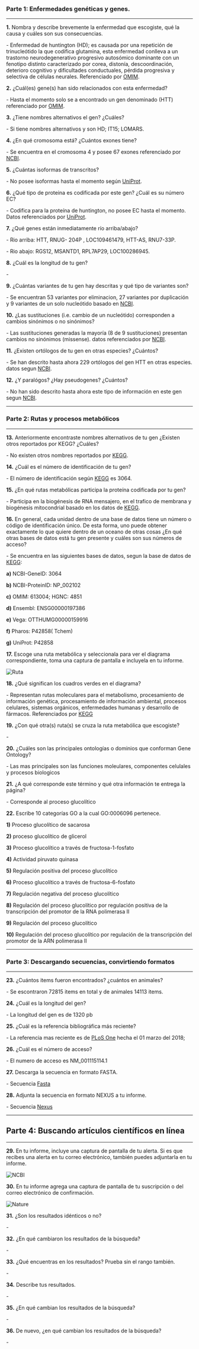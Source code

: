 ### Parte 1: Enfermedades genéticas y genes.

---

**1.** Nombra y describe brevemente la enfermedad que escogiste, qué la causa y cuáles son sus consecuencias.

*-* Enfermedad de huntington (HD); es causada por una repetición de trinucleótido la que codifica glutamina,  esta enfermedad conlleva a un trastorno neurodegenerativo progresivo autosómico dominante con un fenotipo distinto caracterizado por corea, distonía, descoordinación, deterioro cognitivo y dificultades conductuales,  pérdida progresiva y selectiva de células neurales. Referenciado por [OMIM](http://www.omim.org/entry/143100?search=genetic%20disease&highlight=genetic%20disease). 

**2.** ¿Cuál(es) gene(s) han sido relacionados con esta enfermedad?

*-* Hasta el momento solo se a encontrado un gen denominado (HTT) referenciado por [OMIM](http://www.omim.org/entry/143100?search=genetic%20disease&highlight=genetic%20disease).
		
**3.** ¿Tiene nombres alternativos el gen? ¿Cuáles? 

*-* Si tiene nombres alternativos y son HD; IT15; LOMARS.

**4.** ¿En qué cromosoma está? ¿Cuántos exones tiene? 

*-* Se encuentra en el cromosoma 4 y posee 67 exones referenciado por [NCBI](https://www.ncbi.nlm.nih.gov/gene/3064).

**5.** ¿Cuántas isoformas de transcritos? 

*-* No posee isoformas hasta el momento según [UniProt](https://www.uniprot.org/uniprot/P42858).

**6.** ¿Qué tipo de proteina es codificada por este gen? ¿Cuál es su número EC? 

*-* Codifica para la proteína de huntington, no posee EC hasta el momento. Datos referenciados por  [UniProt](https://www.uniprot.org/uniprot/P42858). 

**7.** ¿Qué genes están inmediatamente río arriba/abajo? 

*-* Rio arriba: HTT, RNUG- 204P , LOC109461479, HTT-AS, RNU7-33P.

*-* Rio abajo: RGS12, MSANTD1, RPL7AP29, LOC100286945.

**8.** ¿Cuál es la longitud de tu gen?

*-*

**9.** ¿Cuántas variantes de tu gen hay descritas y qué tipo de variantes son?

*-* Se encuentran 53 variantes por eliminacion, 27 variantes por duplicación y 9 variantes de un solo nucleótido basado en [NCBI](https://www.ncbi.nlm.nih.gov/clinvar/?term=HTT[gene]).

**10.** ¿Las sustituciones (i.e. cambio de un nucleótido) corresponden a cambios sinónimos o no sinónimos?

*-* Las sustituciones generadas la mayoría (8 de 9 sustituciones) presentan cambios no sinónimos (missense). datos referenciados por [NCBI](https://www.ncbi.nlm.nih.gov/clinvar).

**11.** ¿Existen ortólogos de tu gen en otras especies? ¿Cuántos? 

*-* Se han descrito hasta ahora 229 ortólogos del gen  HTT en otras especies. datos segun [NCBI](https://www.ncbi.nlm.nih.gov/gene/3064#homology).

**12.** ¿Y paralógos? ¿Hay pseudogenes? ¿Cuántos? 

*-* No han sido descrito hasta ahora este tipo de información en este gen segun [NCBI](https://www.ncbi.nlm.nih.gov/gene/3064#homology).

---

### Parte 2: Rutas y procesos metabólicos

---

**13.** Anteriormente encontraste nombres alternativos de tu gen ¿Existen otros reportados por KEGG? ¿Cuáles?

*-* No existen otros nombres reportados por [KEGG](https://www.kegg.jp/dbget-bin/www_bget?hsa:htt).

**14.** ¿Cuál es el número de identificación de tu gen?

*-* El número de identificación según [KEGG](https://www.kegg.jp/dbget-bin/www_bget?hsa:htt) es 3064.

**15.** ¿En qué rutas metabólicas participa la proteína codificada por tu gen?

*-* Participa en la biogénesis de RNA mensajero, en el trafico de membrana y biogénesis mitocondrial basado en los datos de [KEGG](https://www.kegg.jp/dbget-bin/www_bget?hsa:htt). 

**16.** En general, cada unidad dentro de una base de datos tiene un número o código de identificación único. De esta forma, uno puede obtener exactamente lo que quiere dentro de un oceano de otras cosas ¿En qué otras bases de datos está tu gen presente y cuáles son sus números de acceso?

*-* Se encuentra en las siguientes bases de datos, segun la base de datos de [KEGG](https://www.kegg.jp/dbget-bin/www_bget?hsa:htt):

**a)** NCBI-GeneID: 3064

**b)** NCBI-ProteinID: NP_002102

**c)** OMIM: 613004; HGNC: 4851

**d)** Ensembl: ENSG00000197386 

**e)** Vega: OTTHUMG00000159916 

**f)** Pharos: P42858( Tchem) 

**g)** UniProt: P42858



**17.** Escoge una ruta metabólica y seleccionala para ver el diagrama correspondiente, toma una captura de pantalla e incluyela en tu informe.

![Ruta](https://github.com/CamilaFrancisca/Laboratorio/blob/master/pregunta%2017.png)

**18.** ¿Qué significan los cuadros verdes en el diagrama? 

*-* Representan rutas moleculares para el metabolismo, procesamiento de información genética, procesamiento de información ambiental, procesos celulares, sistemas orgánicos, enfermedades humanas y desarrollo de fármacos. Referenciados por [KEGG](https://www.kegg.jp/kegg/document/help_pathway.html)

**19.** ¿Con qué otra(s) ruta(s) se cruza la ruta metabólica que escogiste?

*-*

**20.** ¿Cuáles son las principales ontologías o dominios que conforman Gene Ontology?

*-* Las mas principales son las funciones moleulares, componentes celulales y procesos biologicos

**21.** ¿A qué corresponde este término y qué otra información te entrega la página? 

*-* Corresponde al proceso glucolítico

**22.** Escribe 10 categorías GO a la cual GO:0006096 pertenece. 

**1)** Proceso glucolítico de sacarosa

**2)** proceso glucolítico de glicerol

**3)** Proceso glucolítico a través de fructosa-1-fosfato

**4)** Actividad piruvato quinasa 

**5)** Regulación positiva del proceso glucolítico

**6)** Proceso glucolítico a través de fructosa-6-fosfato

**7)** Regulación negativa del proceso glucolítico

**8)** Regulación del proceso glucolítico por regulación positiva de la transcripción del promotor de la RNA polimerasa II

**9)** Regulación del proceso glucolítico

**10)** Regulación del proceso glucolítico por regulación de la transcripción del promotor de la ARN polimerasa II

---

### Parte 3: Descargando secuencias, convirtiendo formatos

---

**23.** ¿Cuántos items fueron encontrados? ¿cuántos en animales? 

*-* Se escontraron 72815 items en total y de animales 14113 items.
		
**24.** ¿Cuál es la longitud del gen? 

*-* La longitud del gen es de 1320 pb

**25.** ¿Cuál es la referencia bibliográfica más reciente? 
 
 *-* La referencia mas reciente es de [PLoS One](https://www.ncbi.nlm.nih.gov/pubmed/29494608) hecha el 01 marzo del 2018;

**26.** ¿Cuál es el número de acceso?

*-* El numero de acceso es NM_001115114.1

**27.** Descarga la secuencia en formato FASTA.

*-* Secuencia [Fasta](https://github.com/CamilaFrancisca/Laboratorio/blob/master/sequence%20fasta.fasta)

**28.** Adjunta la secuencia en formato NEXUS a tu informe.

*-* Secuencia [Nexus](https://github.com/CamilaFrancisca/Laboratorio/blob/master/sequence%20nexus.txt)

---

## Parte 4: Buscando artículos científicos en línea

---

**29.** En tu informe, incluye una captura de pantalla de tu alerta. Si es que recibes una alerta en tu correo electrónico, también puedes adjuntarla en tu informe.

![NCBI](https://github.com/CamilaFrancisca/Laboratorio/blob/master/NCBI%20alert.png)

**30.** En tu informe agrega una captura de pantalla de tu suscripción o del correo electrónico de confirmación.

![Nature](https://github.com/CamilaFrancisca/Laboratorio/blob/master/Nature.png)
			
**31.** ¿Son los resultados idénticos o no?

*-*

**32.** ¿En qué cambiaron los resultados de la búsqueda?

*-*

**33.** ¿Qué encuentras en los resultados? Prueba sin el rango también.

*-*

**34.** Describe tus resultados.

*-*

**35.** ¿En qué cambian los resultados de la búsqueda?

*-*

**36.** De nuevo, ¿en qué cambian los resultados de la búsqueda?

*-*
